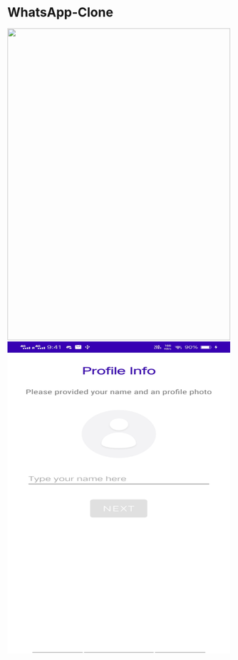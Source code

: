 # WhatsApp-Clone

<img src="image/Screenshot_20211021_213525.jpg.jpg" width="500" height="700">

<img src="image/Screenshot_20211021_214124.jpg" width="500" height="700">
